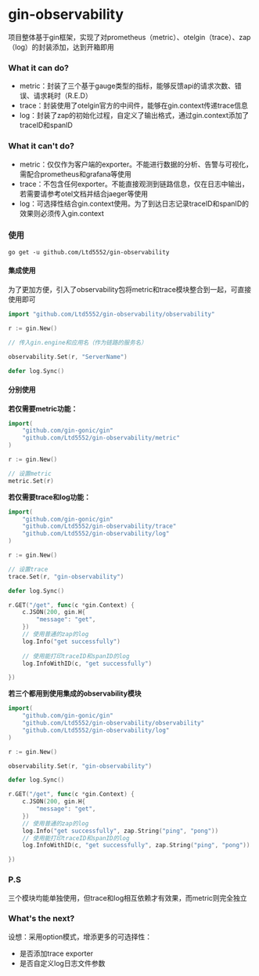 # gin-observability

项目整体基于gin框架，实现了对prometheus（metric）、otelgin（trace）、zap（log）的封装添加，达到开箱即用

### What it can do?

- metric：封装了三个基于gauge类型的指标，能够反馈api的请求次数、错误、请求耗时（R.E.D）
- trace：封装使用了otelgin官方的中间件，能够在gin.context传递trace信息
- log：封装了zap的初始化过程，自定义了输出格式，通过gin.context添加了traceID和spanID

### What it can't do?

- metric：仅仅作为客户端的exporter。不能进行数据的分析、告警与可视化，需配合prometheus和grafana等使用
- trace：不包含任何exporter。不能直接观测到链路信息，仅在日志中输出，若需要请参考otel文档并结合jaeger等使用
- log：可选择性结合gin.context使用。为了到达日志记录traceID和spanID的效果则必须传入gin.context

### 使用
``` shell
go get -u github.com/Ltd5552/gin-observability
```
#### 集成使用

为了更加方便，引入了observability包将metric和trace模块整合到一起，可直接使用即可

``` go
import "github.com/Ltd5552/gin-observability/observability"

r := gin.New()

// 传入gin.engine和应用名（作为链路的服务名）

observability.Set(r, "ServerName")

defer log.Sync()
```

#### 分别使用

**若仅需要metric功能：**

``` go
import(
    "github.com/gin-gonic/gin"
    "github.com/Ltd5552/gin-observability/metric"
)

r := gin.New()

// 设置metric
metric.Set(r)
```

**若仅需要trace和log功能：**

``` go
import(
    "github.com/gin-gonic/gin"
    "github.com/Ltd5552/gin-observability/trace"
    "github.com/Ltd5552/gin-observability/log"
)

r := gin.New()

// 设置trace
trace.Set(r, "gin-observability")

defer log.Sync()

r.GET("/get", func(c *gin.Context) {
    c.JSON(200, gin.H{
        "message": "get",
    })
    // 使用普通的zap的log
    log.Info("get successfully")
    
    // 使用能打印traceID和spanID的log
    log.InfoWithID(c, "get successfully")

})

```

**若三个都用到使用集成的observability模块**

``` go
import(
    "github.com/gin-gonic/gin"
    "github.com/Ltd5552/gin-observability/observability"
    "github.com/Ltd5552/gin-observability/log"
)

r := gin.New()

observability.Set(r, "gin-observability")

defer log.Sync()

r.GET("/get", func(c *gin.Context) {
    c.JSON(200, gin.H{
        "message": "get",
    })
    // 使用普通的zap的log
    log.Info("get successfully", zap.String("ping", "pong"))
    // 使用能打印traceID和spanID的log
    log.InfoWithID(c, "get successfully", zap.String("ping", "pong"))

})

```

### P.S

三个模块均能单独使用，但trace和log相互依赖才有效果，而metric则完全独立

### What's the next?

设想：采用option模式，增添更多的可选择性：

- 是否添加trace exporter
- 是否自定义log日志文件参数